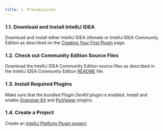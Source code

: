 ```yaml
---
title: 1. Prerequisites
---
```


### 1.1. Download and Install IntelliJ IDEA
Download and install either IntelliJ IDEA Ultimate or IntelliJ IDEA Community Edition as described on the [Creating Your First Plugin](/basics/getting_started.md) page.

### 1.2. Check out Community Edition Source Files
Download the IntelliJ IDEA Community Edition source files as described in the IntelliJ IDEA Community Edition [README](upsource:///README.md) file.

### 1.3. Install Required Plugins
Make sure that the bundled *Plugin DevKit* plugin is enabled.
Install and enable [Grammar-Kit](https://plugins.jetbrains.com/plugin/6606-grammar-kit) and [PsiViewer](https://plugins.jetbrains.com/plugin/227-psiviewer) plugins.

### 1.4. Create a Project
Create an [IntelliJ Platform Plugin project](/tutorials/build_system/prerequisites.md).

